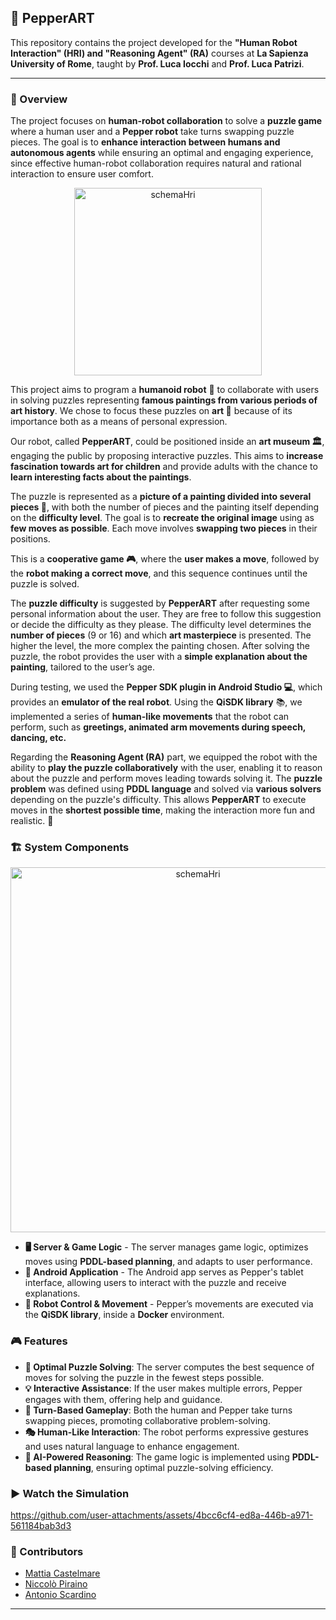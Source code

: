 ## 🤖 PepperART

This repository contains the project developed for the **"Human Robot Interaction" (HRI) and "Reasoning Agent" (RA)** courses at **La Sapienza University of Rome**, taught by **Prof. Luca Iocchi** and **Prof. Luca Patrizi**.

---

### 📌 Overview

The project focuses on **human-robot collaboration** to solve a **puzzle game** where a human user and a **Pepper robot** take turns swapping puzzle pieces. The goal is to **enhance interaction between humans and autonomous agents** while ensuring an optimal and engaging experience, since effective human-robot collaboration requires natural and rational interaction to ensure user comfort.

<p align="center">
  <img src="https://github.com/user-attachments/assets/37420790-cba5-4e98-9350-5adaf7401972" alt="schemaHri" width="300" height="auto">
</p>

This project aims to program a **humanoid robot** 🤖 to collaborate with users in solving puzzles representing **famous paintings from various periods of art history**. We chose to focus these puzzles on **art 🎨** because of its importance both as a means of personal expression.

Our robot, called **PepperART**, could be positioned inside an **art museum 🏛️**, engaging the public by proposing interactive puzzles. This aims to **increase fascination towards art for children** and provide adults with the chance to **learn interesting facts about the paintings**.

The puzzle is represented as a **picture of a painting divided into several pieces 🧩**, with both the number of pieces and the painting itself depending on the **difficulty level**. The goal is to **recreate the original image** using as **few moves as possible**. Each move involves **swapping two pieces** in their positions.

This is a **cooperative game 🎮**, where the **user makes a move**, followed by the **robot making a correct move**, and this sequence continues until the puzzle is solved.

The **puzzle difficulty** is suggested by **PepperART** after requesting some personal information about the user. They are free to follow this suggestion or decide the difficulty as they please. The difficulty level determines the **number of pieces** (9 or 16) and which **art masterpiece** is presented. The higher the level, the more complex the painting chosen. After solving the puzzle, the robot provides the user with a **simple explanation about the painting**, tailored to the user’s age.

During testing, we used the **Pepper SDK plugin in Android Studio 💻**, which provides an **emulator of the real robot**. Using the **QiSDK library** 📚, we implemented a series of **human-like movements** that the robot can perform, such as **greetings, animated arm movements during speech, dancing, etc.**

Regarding the **Reasoning Agent (RA)** part, we equipped the robot with the ability to **play the puzzle collaboratively** with the user, enabling it to reason about the puzzle and perform moves leading towards solving it. The **puzzle problem** was defined using **PDDL language** and solved via **various solvers** depending on the puzzle's difficulty. This allows **PepperART** to execute moves in the **shortest possible time**, making the interaction more fun and realistic. 🎯


### 🏗️ System Components

<p align="center">
  <img width="584" alt="schemaHri" src="https://github.com/user-attachments/assets/e233ed0b-d1cd-40a1-bed2-c14de96585ee" />
</p>

- **🖥️ Server & Game Logic** - The server manages game logic, optimizes moves using **PDDL-based planning**, and adapts to user performance.
- **📱 Android Application** - The Android app serves as Pepper's tablet interface, allowing users to interact with the puzzle and receive explanations.
- **🚀 Robot Control & Movement** - Pepper’s movements are executed via the **QiSDK library**, inside a **Docker** environment.

### 🎮 Features

- **🧩 Optimal Puzzle Solving**: The server computes the best sequence of moves for solving the puzzle in the fewest steps possible.
- **💡 Interactive Assistance**: If the user makes multiple errors, Pepper engages with them, offering help and guidance.
- **🔄 Turn-Based Gameplay**: Both the human and Pepper take turns swapping pieces, promoting collaborative problem-solving.
- **🎭 Human-Like Interaction**: The robot performs expressive gestures and uses natural language to enhance engagement.
- **🧠 AI-Powered Reasoning**: The game logic is implemented using **PDDL-based planning**, ensuring optimal puzzle-solving efficiency.

### ▶️ Watch the Simulation
https://github.com/user-attachments/assets/4bcc6cf4-ed8a-446b-a971-561184bab3d3

### 👥 Contributors

-  [Mattia Castelmare](https://github.com/MattiaCastelmare)
-  [Niccolò Piraino](https://github.com/Nickes10)
-  [Antonio Scardino](https://github.com/antoscardi)

---

